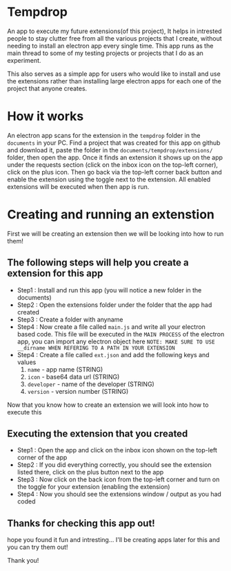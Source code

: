 # Tempdrop

An app to execute my future extensions(of this project), It helps in intrested people to stay clutter free from all the various projects that I create, without needing to install an electron app every single time.
This app runs as the main thread to some of my testing projects or projects that I do as an experiment.

This also serves as a simple app for users who would like to install and use the extensions rather than installing large electron apps for each one of the project that anyone creates.

# How it works
An electron app scans for the extension in the `tempdrop` folder in the `documents` in your PC. Find a project that was created for this app on github and download it, paste the folder in the `documents/tempdrop/extensions/` folder, then open the app. Once it finds an extension it shows up on the app under the requests section (click on the inbox icon on the top-left corner), click on the plus icon. Then go back via the top-left corner back button and enable the extension using the toggle next to the extension. All enabled extensions will be executed when then app is run.

# Creating and running an extenstion

First we will be creating an extension then we will be looking into how to run them!

## The following steps will help you create a extension for this app
- Step1 : Install and run this app (you will notice a new folder in the documents)
- Step2 : Open the extensions folder under the folder that the app had created
- Step3 : Create a folder with anyname
- Step4 : Now create a file called `main.js` and write all your electron based code. This file will be executed in the `MAIN PROCESS` of the electron app, you can import any electron object here
`NOTE: MAKE SURE TO USE __dirname WHEN REFERING TO A PATH IN YOUR EXTENSION `
- Step4 : Create a file called `ext.json` and add the following keys and values
  1. `name` - app name (STRING)
  2. `icon` - base64 data url (STRING)
  3. `developer` - name of the developer (STRING)
  4. `version` - version number (STRING)

Now that you know how to create an extension we will look into how to execute this

## Executing the extension that you created
- Step1 : Open the app and click on the inbox icon shown on the top-left corner of the app
- Step2 : If you did everything correctly, you should see the extension listed there, click on the plus button next to the app
- Step3 : Now click on the back icon from the top-left corner and turn on the toggle for your extension (enabling the extension)
- Step4 : Now you should see the extensions window / output as you had coded

## Thanks for checking this app out!

hope you found it fun and intresting... I'll be creating apps later for this and you can try them out!

Thank you!
